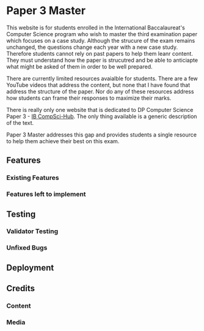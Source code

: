 <!-- 
The following are the MINIMUM sections needed in the README.
-->
# Paper 3 Master
This website is for students enrolled in the International Baccalaureat's Computer Science program who wish to master the third examination paper which focuses on a case study. Although the strucure of the exam remains unchanged, the questions change each year with a new case study. Therefore students cannot rely on past papers to help them leanr content. They must understand how the paper is strucutred and be able to anticiapte what might be asked of them in order to be well prepared.

There are currently limited resources avaialble for students. There are a few YouTube videos that address the content, but none that I have found that address the structure of the paper. Nor do any of these resources address how students can frame their responses to maximize their marks.

There is really only one website that is dedicated to DP Computer Science Paper 3 - [IB CompSci-Hub](https://ib.compscihub.net/paper3).  The only thing available is a generic description of the text.

Paper 3 Master addresses this gap and provides students a single resource to help them achieve their best on this exam.

## Features
<!-- 
Feature name
A description about the feature and
how it works
Screenshot image of the feature
-->
### Existing Features
### Features left to implement

## Testing
<!--A section on testing different screen sizes would be appropriate. -->
### Validator Testing
### Unfixed Bugs

## Deployment

## Credits
### Content
### Media

<!-- 
Better would also be a section on UX/UI.
The sections here should be:
Site Goals
Design choices
User stories
Wireframes
Database structure(PP3, PP4, PP5)
Anything else you want to add that relates to UX/UI
-->